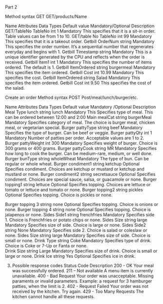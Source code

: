 Part 2 

Method 	syntax
GET	GET/products/Name


Name	Attributes 	Data Types	Default value	Mandatory/Optional	Description
GET/TableNo	TableNo	int	1	Mandatory	This specifies that it is a sit-in order. Table values can be from 1 to 10. 
GET/table No	TableNo	int	99	Mandatory	This specifies that it is a takeout order.
Getbill	OrderNum	string		Mandatory	This specifies the order number. It’s a sequential number that regenerates everyday and begins with 1. 
Getbill	Timestamp	string		Mandatory	This is a unique identifier generated by the CPU and reflects when the order is received. 
Getbill	Item1	int	1	Mandatory	This specifies the number of items ordered. The default is 1.
Getbill	ItemOrdered	string	burgermeal	Mandatory	This specifies the item ordered. 
Getbill	Cost	int	10.99	Mandatory	This specifies the cost. 
Getbill	ItemOrdered	string	Salad	Mandatory	This specifies the item ordered. 
Getbill	Cost	int	9.50		This specifies the cost of the salad.

Create an order 
Method	syntax
POST	Post/meal/lunch/burger/etc.



Name	Attributes 	Data Types	Default value	Mandatory
/Optional	Description
Meal Type	lunch	string	lunch 	Mandatory	This Specifies type of meal. This can be ordered between 12:00 and 2:00
Main	mealCat	string	burgerMeal	Mandatory	Specifies category of meal. The choice is burger meal, chicken meal, or vegetarian special.
Burger	pattyType	string	beef	Mandatory	Specifies the type of burger. Can be beef or veggie. 
Burger	pattyQty	int	1	Mandatory	Number of patties per order. 
Acceptable values are 1 to 2.
Burger	pattyWeight	int	300	Mandatory	Specifies weight of burger. Choice is 300 grams or 400 grams.
Burger	pattyCook	string	MR	Mandatory	Specifies how long to cook the burger. Can be medium-rare, medium, or well done.
Burger	 bunType	string	wholeWheat	Mandatory	The type of bun. Can be regular or whole wheat.
Burger	 condiment1	string	ketchup	Optional	Specifies condiment. Choices are ketchup or mustard or ketchup and mustard or none. 
Burger	condiment2	string	secretsauce	Optional	Specifies condiment. Choices are special sauce, salsa, or guacamole or none.
Burger	topping1	string	lettuce	Optional	Specifies topping. Choices are lettuce or tomato or lettuce and tomato or none.
Burger	topping2	string	pickles	Optional	Specifies topping. Choice is pickles or none. 

Burger	topping 3 	string	none	Optional	Specifies topping. Choice is onions or none. 
Burger	topping 4 	string	none	Optional 	Specifies topping. Choice is jalapenos or none. 
Sides 	Side1	string	frenchfries 	Mandatory	Specifies side 1. Choice is Frenchfries or potato chips or none.
Sides 	Size 	string	large	Mandatory	Specifies size of side. Choice is large or none.
Sides	Side2	string	None 	Mandatory	Specifies side 2. Choice is salad or coleslaw or none.
Sides	Size	string	large	Mandatory	Specifies size of side. Choice is small or none.
Drink 	Type 	string	Coke	Mandatory	Specifies type of drink. Choice is Coke or 7-Up or Fanta or none.  
Drink 	Size	string	Large 	Mandatory 	Specifies size of drink. Choice is small or large or none. 
Drink	Ice 	string	Yes	Optional	Specifies ice in drink.

3. Possible response codes 
Status	Code Description 
200 - OK	Your meal was successfully ordered.
211 – Not available 	A menu item is currently unavailable. 
400 - Bad Request	Your order was unacceptable. Missing paraments or invalid parameters. Example: a request for 3 hamburger patties, when the limit is 2. 
402 - Request Failed	Your order was not received by the kitchen. Try again.
429 - Too Many Requests	The kitchen cannot handle all these requests.

